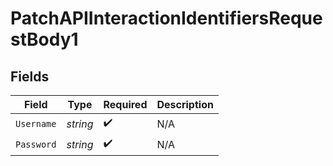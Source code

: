 # PatchAPIInteractionIdentifiersRequestBody1


## Fields

| Field              | Type               | Required           | Description        |
| ------------------ | ------------------ | ------------------ | ------------------ |
| `Username`         | *string*           | :heavy_check_mark: | N/A                |
| `Password`         | *string*           | :heavy_check_mark: | N/A                |